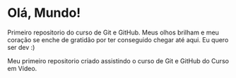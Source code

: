 # Olá, Mundo!
 Primeiro repositorio do curso de Git e GitHub.
 Meus olhos brilham e meu coração se enche de gratidão por ter conseguido chegar até aqui.
 Eu quero ser dev :)

 Meu primeiro repositorio criado assistindo o curso de Git e GitHub do Curso em Vídeo.

